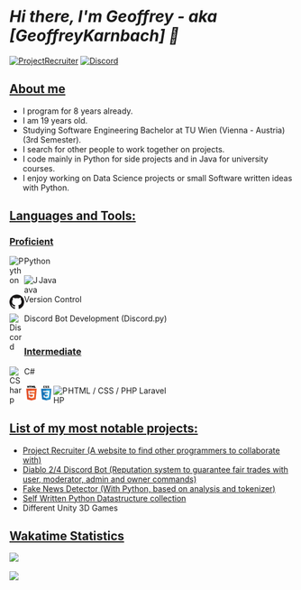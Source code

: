 # <strong><em>Hi there, I'm Geoffrey - aka [GeoffreyKarnbach] 👋</strong></em>

[![ProjectRecruiter](https://user-images.githubusercontent.com/36735387/125613699-5628f572-9490-4257-be67-9f0dbc954baa.png)](http://project-recruiter.epizy.com/)
[![Discord](https://user-images.githubusercontent.com/36735387/125645869-5b150777-a784-451c-b203-246b66e669d6.png)](https://discord.com/users/450259740153479189)

## <u>About me</u>

- I program for 8 years already.
- I am 19 years old.
- Studying Software Engineering Bachelor at TU Wien (Vienna - Austria) (3rd Semester).
- I search for other people to work together on projects.
- I code mainly in Python for side projects and in Java for university courses.
- I enjoy working on Data Science projects or small Software written ideas with Python.

## <u>Languages and Tools:</u>

### <u>Proficient</u>

<img align="left" alt="Python" width="26px" src="https://user-images.githubusercontent.com/36735387/125675014-d03f16b8-9ee0-4c26-b941-8f5d8d337890.png" />
Python
<br><br>
<img align="left" alt="Java" width="26px" src="https://user-images.githubusercontent.com/36735387/192774311-fe478c4f-3dc2-45bb-a69b-8b117ef089a0.png" />
Java
<br><br>
<img align="left" alt="GitHub" width="26px" src="https://raw.githubusercontent.com/github/explore/78df643247d429f6cc873026c0622819ad797942/topics/github/github.png" />
Version Control
<br><br>
<img align="left" alt="Discord" width="26px" src="https://user-images.githubusercontent.com/36735387/125675277-94e36d3c-0f13-471e-a72d-e64ac4b87cce.png" />
Discord Bot Development (Discord.py)
<br><br>

### <u>Intermediate</u>

<img align="left" alt="CSharp" width="26px" src="https://user-images.githubusercontent.com/36735387/125675502-6852f0ed-85f0-4325-9da4-2908936d7199.png" />
C#
<br><br>

<img align="left" alt="HTML5" width="26px" src="https://raw.githubusercontent.com/github/explore/80688e429a7d4ef2fca1e82350fe8e3517d3494d/topics/html/html.png" /> 
<img align="left" alt="CSS3" width="26px" src="https://raw.githubusercontent.com/github/explore/80688e429a7d4ef2fca1e82350fe8e3517d3494d/topics/css/css.png" />
<img align="left" alt="PHP" width="26px" src="https://user-images.githubusercontent.com/36735387/125675622-ad9a0857-9def-44d7-a5c8-935b007d8444.png" />
HTML / CSS / PHP Laravel
<br><br>

## <u>List of my most notable projects:</u>

- [Project Recruiter (A website to find other programmers to collaborate with)](http://project-recruiter.epizy.com/)
- [Diablo 2/4 Discord Bot (Reputation system to guarantee fair trades with user, moderator, admin and owner commands)](https://github.com/GeoffreyKarnbach/Diablo-Bot)
- [Fake News Detector (With Python, based on analysis and tokenizer)](https://github.com/GeoffreyKarnbach/Fake-News-Detector-AI)
- [Self Written Python Datastructure collection](https://github.com/GeoffreyKarnbach/Python-Datastructures)
- Different Unity 3D Games

## <u> Wakatime Statistics</u>

<a href="https://wakatime.com"><img src="https://wakatime.com/share/@DerGoyote/3d3b99f1-0e73-4745-bfc4-b3e68e47ef50.png" /></a>

<a href="https://wakatime.com"><img src="https://wakatime.com/share/@DerGoyote/47cd53e6-7499-4a15-b6ce-3b1a0d87a079.png" /></a>
